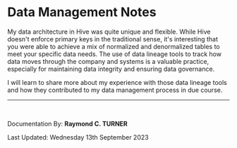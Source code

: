 # Data Management Notes

My data architecture in Hive was quite unique and flexible. While Hive doesn't enforce primary keys in the traditional sense, it's interesting that you were able to achieve a mix of normalized and denormalized tables to meet your specific data needs. The use of data lineage tools to track how data moves through the company and systems is a valuable practice, especially for maintaining data integrity and ensuring data governance.

I will learn to share more about my experience with those data lineage tools and how they contributed to my data management process in due course.

---

</br>

Documentation By: **Raymond C. TURNER**

Last Updated: Wednesday 13th September 2023